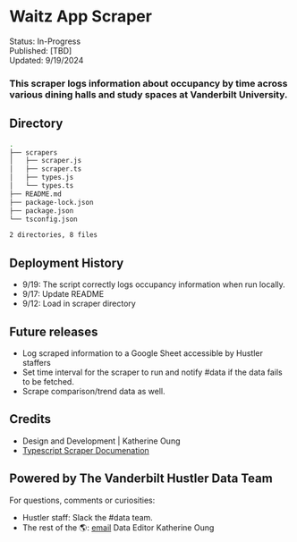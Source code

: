 # Waitz App Scraper
Status: In-Progress <br>
Published: [TBD] <br>
Updated: 9/19/2024 <br>
### This scraper logs information about occupancy by time across various dining halls and study spaces at Vanderbilt University. 

## Directory 
```bash
.
├── scrapers
│   ├── scraper.js
│   ├── scraper.ts
│   ├── types.js
│   └── types.ts
├── README.md
├── package-lock.json
├── package.json
└── tsconfig.json

2 directories, 8 files
```
 
## Deployment History
- 9/19: The script correctly logs occupancy information when run locally. 
- 9/17: Update README
- 9/12: Load in scraper directory

## Future releases
- Log scraped information to a Google Sheet accessible by Hustler staffers
- Set time interval for the scraper to run and notify #data if the data fails to be fetched.
- Scrape comparison/trend data as well.

## Credits
- Design and Development | Katherine Oung
- [Typescript Scraper Documenation](https://docs.google.com/document/d/1j6-yFNOu9TEExcvicXXnnBYLl9vRy3UNEQ7kvFER2bY/)

## Powered by The Vanderbilt Hustler Data Team
For questions, comments or curiosities: 
- Hustler staff: Slack the #data team. 
- The rest of the 🌎: [email](mailto:katherine.oung@vanderbilt.edu) Data Editor Katherine Oung

